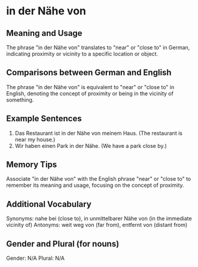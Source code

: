 # in der Nähe von
## Meaning and Usage
The phrase "in der Nähe von" translates to "near" or "close to" in German, indicating proximity or vicinity to a specific location or object.
## Comparisons between German and English
The phrase "in der Nähe von" is equivalent to "near" or "close to" in English, denoting the concept of proximity or being in the vicinity of something.
## Example Sentences
1. Das Restaurant ist in der Nähe von meinem Haus. (The restaurant is near my house.)
2. Wir haben einen Park in der Nähe. (We have a park close by.)
## Memory Tips
Associate "in der Nähe von" with the English phrase "near" or "close to" to remember its meaning and usage, focusing on the concept of proximity.
## Additional Vocabulary
Synonyms: nahe bei (close to), in unmittelbarer Nähe von (in the immediate vicinity of)
Antonyms: weit weg von (far from), entfernt von (distant from)
## Gender and Plural (for nouns)
Gender: N/A
Plural: N/A